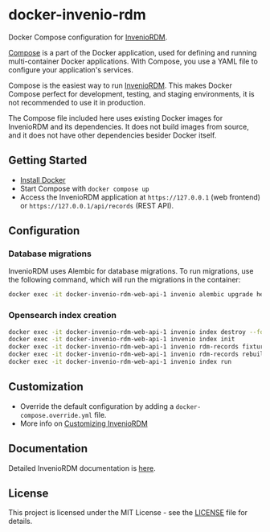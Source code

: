 # docker-invenio-rdm

Docker Compose configuration for [InvenioRDM](https://inveniordm.docs.cern.ch/).

[Compose](https://docs.docker.com/compose/) is a part of the Docker application, used for defining and running multi-container Docker applications. With Compose, you use a YAML file to configure your application's services. 

Compose is the easiest way to run [InvenioRDM](https://inveniordm.docs.cern.ch/). This makes Docker Compose perfect for development, testing, and staging environments, it is not recommended to use it in production.

The Compose file included here uses existing Docker images for InvenioRDM and its dependencies. It does not build images from source, and it does not have other dependencies besider Docker itself.

## Getting Started

* [Install Docker](https://docs.docker.com/install/)
* Start Compose with `docker compose up`
* Access the InvenioRDM application at `https://127.0.0.1` (web frontend) or `https://127.0.0.1/api/records` (REST API).

## Configuration

### Database migrations

InvenioRDM uses Alembic for database migrations. To run migrations, use the following command, which will run the migrations in the container:

```bash
docker exec -it docker-invenio-rdm-web-api-1 invenio alembic upgrade heads
```

### Opensearch index creation

```bash
docker exec -it docker-invenio-rdm-web-api-1 invenio index destroy --force --yes-i-know
docker exec -it docker-invenio-rdm-web-api-1 invenio index init
docker exec -it docker-invenio-rdm-web-api-1 invenio rdm-records fixtures
docker exec -it docker-invenio-rdm-web-api-1 invenio rdm-records rebuild-index
docker exec -it docker-invenio-rdm-web-api-1 invenio index run
```

## Customization

* Override the default configuration by adding a `docker-compose.override.yml` file.
* More info on [Customizing InvenioRDM](https://inveniordm.docs.cern.ch/customize/)

## Documentation

Detailed InvenioRDM documentation is [here](https://inveniordm.docs.cern.ch/).

## License

This project is licensed under the MIT License - see the [LICENSE](LICENSE) file for details.